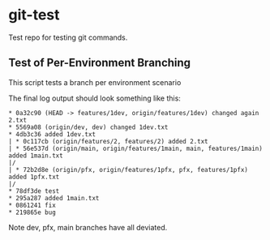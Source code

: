 # git-test

Test repo for testing git commands.

## Test of Per-Environment Branching

This script tests a branch per environment scenario

The final log output should look something like this:

```
* 0a32c90 (HEAD -> features/1dev, origin/features/1dev) changed again 2.txt
* 5569a08 (origin/dev, dev) changed 1dev.txt
* 4db3c36 added 1dev.txt
| * 0c117cb (origin/features/2, features/2) added 2.txt
| * 56e537d (origin/main, origin/features/1main, main, features/1main) added 1main.txt
|/  
| * 72b2d8e (origin/pfx, origin/features/1pfx, pfx, features/1pfx) added 1pfx.txt
|/  
* 78df3de test
* 295a287 added 1main.txt
* 0861241 fix
* 219865e bug
```

Note dev, pfx, main branches have all deviated.